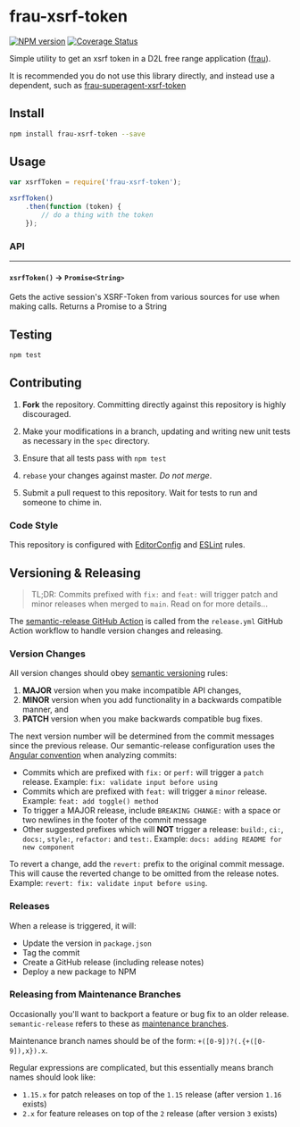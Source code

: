 # frau-xsrf-token

[![NPM version][npm-image]][npm-url]
[![Coverage Status][coverage-image]][coverage-url]

Simple utility to get an xsrf token in a D2L free range application
([frau](https://www.npmjs.com/browse/keyword/frau)).

It is recommended you do not use this library directly, and instead use a
dependent, such as [frau-superagent-xsrf-token][superagent-plugin]

## Install
```sh
npm install frau-xsrf-token --save
```

## Usage
```js
var xsrfToken = require('frau-xsrf-token');

xsrfToken()
	.then(function (token) {
		// do a thing with the token
	});

```

### API

---

#### `xsrfToken()` -> `Promise<String>`

Gets the active session's XSRF-Token from various sources for use when making
calls. Returns a Promise to a String


## Testing

```bash
npm test
```


## Contributing

1. **Fork** the repository. Committing directly against this repository is
   highly discouraged.

2. Make your modifications in a branch, updating and writing new unit tests
   as necessary in the `spec` directory.

3. Ensure that all tests pass with `npm test`

4. `rebase` your changes against master. *Do not merge*.

5. Submit a pull request to this repository. Wait for tests to run and someone
   to chime in.

### Code Style

This repository is configured with [EditorConfig][EditorConfig] and
[ESLint][ESLint] rules.

## Versioning & Releasing

> TL;DR: Commits prefixed with `fix:` and `feat:` will trigger patch and minor releases when merged to `main`. Read on for more details...

The [semantic-release GitHub Action](https://github.com/BrightspaceUI/actions/tree/main/semantic-release) is called from the `release.yml` GitHub Action workflow to handle version changes and releasing.

### Version Changes

All version changes should obey [semantic versioning](https://semver.org/) rules:
1. **MAJOR** version when you make incompatible API changes,
2. **MINOR** version when you add functionality in a backwards compatible manner, and
3. **PATCH** version when you make backwards compatible bug fixes.

The next version number will be determined from the commit messages since the previous release. Our semantic-release configuration uses the [Angular convention](https://github.com/conventional-changelog/conventional-changelog/tree/master/packages/conventional-changelog-angular) when analyzing commits:
* Commits which are prefixed with `fix:` or `perf:` will trigger a `patch` release. Example: `fix: validate input before using`
* Commits which are prefixed with `feat:` will trigger a `minor` release. Example: `feat: add toggle() method`
* To trigger a MAJOR release, include `BREAKING CHANGE:` with a space or two newlines in the footer of the commit message
* Other suggested prefixes which will **NOT** trigger a release: `build:`, `ci:`, `docs:`, `style:`, `refactor:` and `test:`. Example: `docs: adding README for new component`

To revert a change, add the `revert:` prefix to the original commit message. This will cause the reverted change to be omitted from the release notes. Example: `revert: fix: validate input before using`.

### Releases

When a release is triggered, it will:
* Update the version in `package.json`
* Tag the commit
* Create a GitHub release (including release notes)
* Deploy a new package to NPM

### Releasing from Maintenance Branches

Occasionally you'll want to backport a feature or bug fix to an older release. `semantic-release` refers to these as [maintenance branches](https://semantic-release.gitbook.io/semantic-release/usage/workflow-configuration#maintenance-branches).

Maintenance branch names should be of the form: `+([0-9])?(.{+([0-9]),x}).x`.

Regular expressions are complicated, but this essentially means branch names should look like:
* `1.15.x` for patch releases on top of the `1.15` release (after version `1.16` exists)
* `2.x` for feature releases on top of the `2` release (after version `3` exists)

[npm-url]: https://www.npmjs.org/package/frau-xsrf-token
[npm-image]: https://img.shields.io/npm/v/frau-xsrf-token.svg
[coverage-url]: https://coveralls.io/r/Brightspace/frau-xsrf-token?branch=master
[coverage-image]: https://img.shields.io/coveralls/Brightspace/frau-xsrf-token.svg

[superagent-plugin]: https://github.com/Brightspace/frau-superagent-xsrf-token

[EditorConfig]: http://editorconfig.org/
[ESLint]: http://eslint.org
